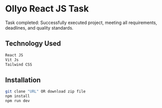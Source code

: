 # Ollyo React JS Task

Task completed: Successfully executed project, meeting all requirements, deadlines, and quality standards.

## Technology Used

```bash
React JS
Vit Js
Tailwind CSS 
```

## Installation

```bash
git clone "URL" OR download zip file
npm install 
npm run dev
```